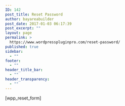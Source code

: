 ```yaml
---
ID: 142
post_title: Reset Password
author: bayareabuilder
post_date: 2017-01-03 06:17:39
post_excerpt: ""
layout: page
permalink: >
  https://www.wordpresspluginpro.com/reset-password/
published: true
sidebar:
  - ""
footer:
  - ""
header_title_bar:
  - ""
header_transparency:
  - ""
---
```

[wpp_reset_form]